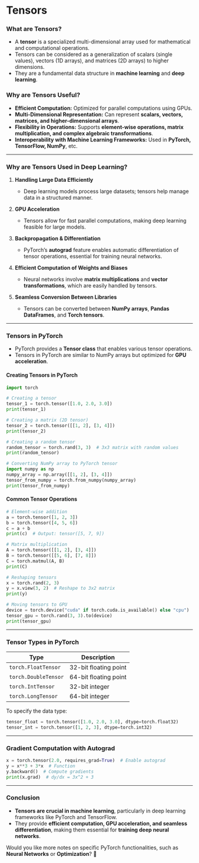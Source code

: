 # Tensors

### **What are Tensors?**
- A **tensor** is a specialized multi-dimensional array used for mathematical and computational operations.
- Tensors can be considered as a generalization of scalars (single values), vectors (1D arrays), and matrices (2D arrays) to higher dimensions.
- They are a fundamental data structure in **machine learning** and **deep learning**.

### **Why are Tensors Useful?**
- **Efficient Computation:** Optimized for parallel computations using GPUs.
- **Multi-Dimensional Representation:** Can represent **scalars, vectors, matrices, and higher-dimensional arrays**.
- **Flexibility in Operations:** Supports **element-wise operations, matrix multiplication, and complex algebraic transformations**.
- **Interoperability with Machine Learning Frameworks:** Used in **PyTorch, TensorFlow, NumPy**, etc.

---

### **Why are Tensors Used in Deep Learning?**
1. **Handling Large Data Efficiently**  
   - Deep learning models process large datasets; tensors help manage data in a structured manner.
   
2. **GPU Acceleration**  
   - Tensors allow for fast parallel computations, making deep learning feasible for large models.

3. **Backpropagation & Differentiation**  
   - PyTorch’s **autograd** feature enables automatic differentiation of tensor operations, essential for training neural networks.

4. **Efficient Computation of Weights and Biases**  
   - Neural networks involve **matrix multiplications** and **vector transformations**, which are easily handled by tensors.

5. **Seamless Conversion Between Libraries**  
   - Tensors can be converted between **NumPy arrays**, **Pandas DataFrames**, and **Torch tensors**.

---

### **Tensors in PyTorch**
- PyTorch provides a **Tensor class** that enables various tensor operations.
- Tensors in PyTorch are similar to NumPy arrays but optimized for **GPU acceleration**.

#### **Creating Tensors in PyTorch**
```python
import torch

# Creating a tensor
tensor_1 = torch.tensor([1.0, 2.0, 3.0])
print(tensor_1)

# Creating a matrix (2D tensor)
tensor_2 = torch.tensor([[1, 2], [3, 4]])
print(tensor_2)

# Creating a random tensor
random_tensor = torch.rand(3, 3)  # 3x3 matrix with random values
print(random_tensor)

# Converting NumPy array to PyTorch tensor
import numpy as np
numpy_array = np.array([[1, 2], [3, 4]])
tensor_from_numpy = torch.from_numpy(numpy_array)
print(tensor_from_numpy)
```

#### **Common Tensor Operations**
```python
# Element-wise addition
a = torch.tensor([1, 2, 3])
b = torch.tensor([4, 5, 6])
c = a + b
print(c)  # Output: tensor([5, 7, 9])

# Matrix multiplication
A = torch.tensor([[1, 2], [3, 4]])
B = torch.tensor([[5, 6], [7, 8]])
C = torch.matmul(A, B)
print(C)

# Reshaping tensors
x = torch.rand(2, 3)
y = x.view(3, 2)  # Reshape to 3x2 matrix
print(y)

# Moving tensors to GPU
device = torch.device("cuda" if torch.cuda.is_available() else "cpu")
tensor_gpu = torch.rand(3, 3).to(device)
print(tensor_gpu)
```

---

### **Tensor Types in PyTorch**
| Type | Description |
|------|------------|
| `torch.FloatTensor` | 32-bit floating point |
| `torch.DoubleTensor` | 64-bit floating point |
| `torch.IntTensor` | 32-bit integer |
| `torch.LongTensor` | 64-bit integer |

To specify the data type:
```python
tensor_float = torch.tensor([1.0, 2.0, 3.0], dtype=torch.float32)
tensor_int = torch.tensor([1, 2, 3], dtype=torch.int32)
```

---

### **Gradient Computation with Autograd**
```python
x = torch.tensor(2.0, requires_grad=True)  # Enable autograd
y = x**3 + 3*x  # Function
y.backward()  # Compute gradients
print(x.grad)  # dy/dx = 3x^2 + 3
```

---

### **Conclusion**
- **Tensors are crucial in machine learning**, particularly in deep learning frameworks like PyTorch and TensorFlow.
- They provide **efficient computation, GPU acceleration, and seamless differentiation**, making them essential for **training deep neural networks**.

Would you like more notes on specific PyTorch functionalities, such as **Neural Networks** or **Optimization**? 🚀


